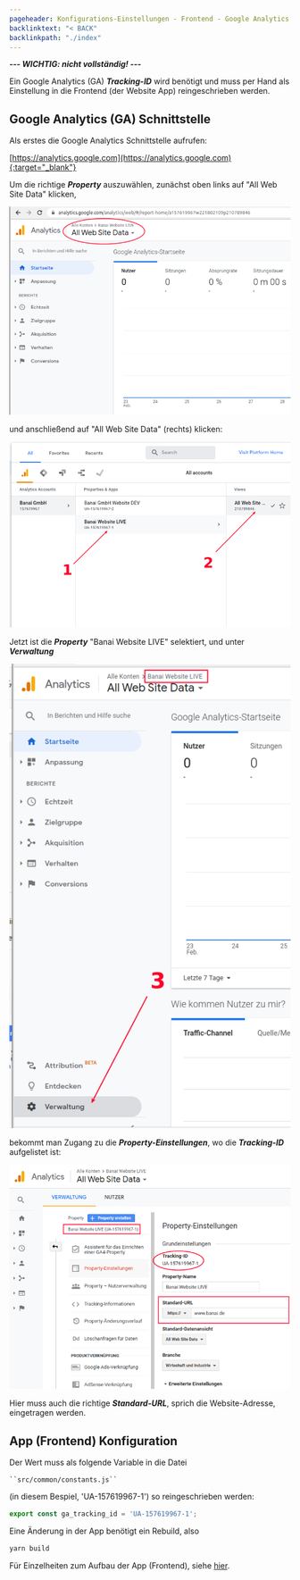 ```yaml
---
pageheader: Konfigurations-Einstellungen - Frontend - Google Analytics
backlinktext: "< BACK"
backlinkpath: "./index"
---
```


***--- WICHTIG: nicht vollständig! ---***

Ein Google Analytics (GA) ***Tracking-ID*** wird benötigt und muss per Hand 
als Einstellung in die Frontend (der Website App) reingeschrieben werden.

## Google Analytics (GA) Schnittstelle

Als erstes die Google Analytics Schnittstelle aufrufen:

[https://analytics.google.com](https://analytics.google.com){:target="_blank"} 

Um die richtige ***Property*** auszuwählen, zunächst oben links auf "All Web Site Data" klicken, 

![img.png](../res/img.png)

und anschließend auf "All Web Site Data" (rechts) klicken:

![img_1.png](../res/img_1.png)

Jetzt ist die ***Property*** "Banai Website LIVE" selektiert, und unter ***Verwaltung*** 

![img_2.png](../res/img_2.png)

bekommt man Zugang zu die ***Property-Einstellungen***, wo die ***Tracking-ID*** aufgelistet ist:

![img_3.png](../res/img_3.png)

Hier muss auch die richtige ***Standard-URL***, sprich die Website-Adresse, eingetragen werden.

## App (Frontend) Konfiguration

Der Wert muss als folgende Variable in die Datei

    ``src/common/constants.js`` 

(in diesem Bespiel, 'UA-157619967-1') so reingeschrieben werden:

```jsx
export const ga_tracking_id = 'UA-157619967-1';
```

Eine Änderung in der App benötigt ein Rebuild, also

```bash
yarn build
```

Für Einzelheiten zum Aufbau der App (Frontend), siehe [hier](/tech-ui/). 






